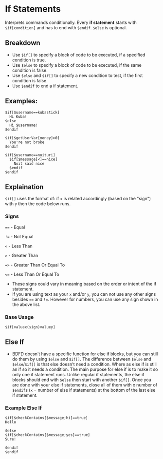 # If Statements
Interprets commands conditionally.
Every **if statement** starts with `$if[condition]` and has to end with `$endif`.
`$else` is optional.

## Breakdown
- Use `$if[]` to specify a block of code to be executed, if a specified condition is true.
- Use `$else` to specify a block of code to be executed, if the same condition is false.
- Use `$else` and `$if[]` to specify a new condition to test, if the first condition is false.
- Use `$endif` to end a if statement.

## Examples:

```
$if[$username==kubastick]
  Hi Kuba!
$else
  Hi $username!
$endif
```

```
$if[$getUserVar[money]>0]
  You're not broke
$endif
```

```
$if[$username==noituri]
  $if[$message[<]==nice]
    Noit said nice
  $endif
$endif
```

## Explaination
`$if[]` uses the format of: if `x` is related accordingly (based on the "sign") with `y` then the code below runs.

### Signs
`==` - Equal

`!=` - Not Equal

`<` -  Less Than

`>` - Greater Than

`=>` - Greater Than Or Equal To

`<=` - Less Than Or Equal To

- These signs could vary in meaning based on the order or intent of the if statement.
- If you are using text as your `x` and/or `y`, you can not use any other signs besides `==` and `!=`. However for numbers, you can use any sign shown in the above list.

### Base Usage
```$if[valuex(sign)valuey]```

## Else If
- BDFD doesn't have a specific function for else if blocks, but you can still do them by using `$else` and `$if[]`. The difference between `$else` and `$else`/`$if[]` is that else doesn't need a condition. Where as else if is still an if so it needs a condition. The main purpose for else if is to make it so only one if statement runs. Unlike regular if statements, the else if blocks should end with `$else` then start with another `$if[]`. Once you are done with your else if statements, close all of them with x number of `$endif`s (`x` = number of else if statements) at the bottom of the last else if statement.

### Example Else If
```
$if[$checkContains[$message;hi]==true]
Hello

$else
$if[$checkContains[$message;yes]==true]
Sure!

$endif
$endif
```

